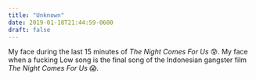```yaml
---
title: "Unknown"
date: 2019-01-18T21:44:59-0600
draft: false
---
```


My face during the last 15 minutes of _The Night Comes For Us_ 😰.
My face when a fucking Low song is the final song of the Indonesian gangster film _The Night Comes For Us_ 😱.
